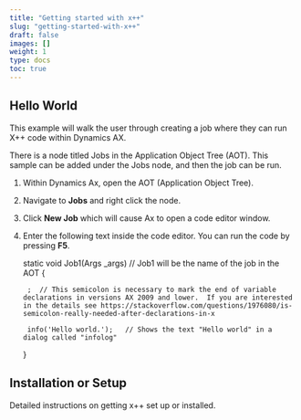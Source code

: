 ```yaml
---
title: "Getting started with x++"
slug: "getting-started-with-x++"
draft: false
images: []
weight: 1
type: docs
toc: true
---
```


## Hello World
<!-- if version [lte 6] -->

This example will walk the user through creating a job where they can run X++ code within Dynamics AX.

There is a node titled Jobs in the Application Object Tree (AOT). This sample can be added under the Jobs node, and then the job can be run.

1. Within Dynamics Ax, open the AOT (Application Object Tree).

2. Navigate to **Jobs** and right click the node.

3. Click **New Job** which will cause Ax to open a code editor window.

4. Enter the following text inside the code editor.  You can run the code by pressing **F5**.
   

    static void Job1(Args _args)  // Job1 will be the name of the job in the AOT
    {
            
        ;  // This semicolon is necessary to mark the end of variable declarations in versions AX 2009 and lower.  If you are interested in the details see https://stackoverflow.com/questions/1976080/is-semicolon-really-needed-after-declarations-in-x
        
        info('Hello world.');   // Shows the text "Hello world" in a dialog called "infolog"
    
    }
<!-- end version if -->


## Installation or Setup
Detailed instructions on getting x++ set up or installed.

